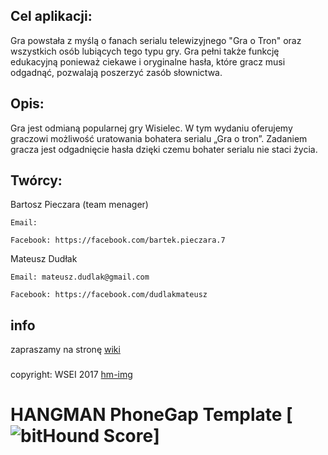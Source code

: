## Cel aplikacji:

Gra powstała z myślą o fanach serialu telewizyjnego "Gra o Tron" oraz wszystkich osób lubiących tego typu gry. Gra pełni także funkcję edukacyjną ponieważ ciekawe i oryginalne hasła, które gracz musi odgadnąć, pozwalają poszerzyć zasób słownictwa.

## Opis:

Gra jest odmianą popularnej gry Wisielec. W tym wydaniu oferujemy graczowi możliwość uratowania bohatera serialu „Gra o tron”. Zadaniem gracza jest odgadnięcie hasła dzięki czemu bohater serialu nie staci życia. 


## Twórcy:

Bartosz Pieczara (team menager)

    Email: 
    
    Facebook: https://facebook.com/bartek.pieczara.7

Mateusz Dudłak

    Email: mateusz.dudlak@gmail.com
    
    Facebook: https://facebook.com/dudlakmateusz

## info
zapraszamy na stronę [wiki][Wiki] 

###
copyright: WSEI 2017
[hm-img]


# HANGMAN PhoneGap Template [![bitHound Score][bithound-img]]





[bithound-img]: https://www.bithound.io/github/phonegap/phonegap-app-hello-world/badges/score.svg




[wiki]: https://github.com/dudlakmateusz/hangman-wsei/wiki
[hm-img]: https://github.com/dudlakmateusz/hangman-wsei/blob/master/www/res/icon/windows/Wide310x150Logo.scale-240.png


